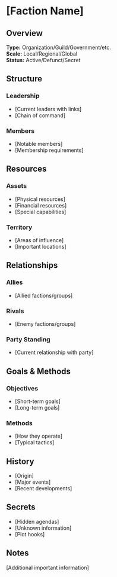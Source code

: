 # [Faction Name]

## Overview

**Type:** Organization/Guild/Government/etc.  
**Scale:** Local/Regional/Global  
**Status:** Active/Defunct/Secret

## Structure

### Leadership

- [Current leaders with links]
- [Chain of command]

### Members

- [Notable members]
- [Membership requirements]

## Resources

### Assets

- [Physical resources]
- [Financial resources]
- [Special capabilities]

### Territory

- [Areas of influence]
- [Important locations]

## Relationships

### Allies

- [Allied factions/groups]

### Rivals

- [Enemy factions/groups]

### Party Standing

- [Current relationship with party]

## Goals & Methods

### Objectives

- [Short-term goals]
- [Long-term goals]

### Methods

- [How they operate]
- [Typical tactics]

## History

- [Origin]
- [Major events]
- [Recent developments]

## Secrets

- [Hidden agendas]
- [Unknown information]
- [Plot hooks]

## Notes

[Additional important information]
